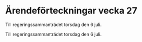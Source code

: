 # Ärendeförteckningar vecka 27

Till regeringssammanträdet torsdag den 6 juli.

Till regeringssammanträdet torsdag den 6 juli.

